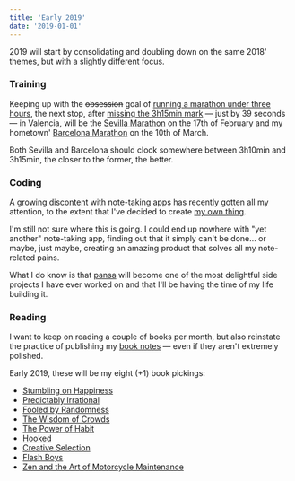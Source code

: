 ```yaml
---
title: 'Early 2019'
date: '2019-01-01'
---
```


2019 will start by consolidating and doubling down on the same 2018' themes, but with a slightly different focus.

### Training

Keeping up with the ~~obsession~~ goal of [running a marathon under three hours](/blog/2018/going-sub3), the next stop, after [missing the 3h15min mark](https://www.strava.com/activities/1996244257) — just by 39 seconds — in Valencia, will be the [Sevilla Marathon](http://www.zurichmaratonsevilla.es/) on the 17th of February and my hometown' [Barcelona Marathon](https://www.zurichmaratobarcelona.es/) on the 10th of March.

Both Sevilla and Barcelona should clock somewhere between 3h10min and 3h15min, the closer to the former, the better.

### Coding

A [growing discontent](/blog/2018/broken-notes) with note-taking apps has recently gotten all my attention, to the extent that I've decided to create [my own thing](https://github.com/MarcCollado/pansa).

I'm still not sure where this is going. I could end up nowhere with "yet another" note-taking app, finding out that it simply can't be done... or maybe, just maybe, creating an amazing product that solves all my note-related pains.

What I do know is that [pansa](/work/pansa) will become one of the most delightful side projects I have ever worked on and that I'll be having the time of my life building it.

### Reading

I want to keep on reading a couple of books per month, but also reinstate the practice of publishing my [book notes](/tags/books) — even if they aren't extremely polished.

Early 2019, these will be my eight (+1) book pickings:

- [Stumbling on Happiness](/blog/2019/stumbling-on-happiness)
- [Predictably Irrational](/blog/2019/predictably-irrational)
- [Fooled by Randomness](/blog/2019/fooled-by-randomness)
- [The Wisdom of Crowds](https://www.amazon.com/dp/B000FCKC3I/)
- [The Power of Habit](https://www.amazon.com/dp/B006WAIV6M/)
- [Hooked](https://www.amazon.com/dp/B00NW01MKM/)
- [Creative Selection](https://www.amazon.com/dp/B079DVT6VP/)
- [Flash Boys](https://www.amazon.com/dp/B00HVJB4VM/)
- [Zen and the Art of Motorcycle Maintenance](https://www.amazon.com/dp/B0026772N8/)
